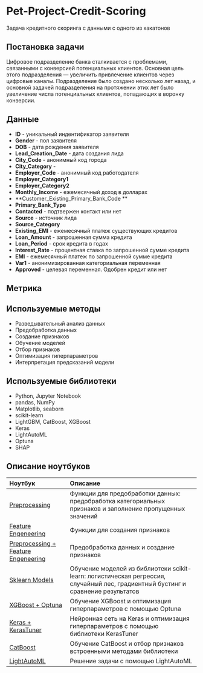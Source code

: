 # Pet-Project-Credit-Scoring
Задача кредитного скоринга с данными с одного из хакатонов
## Постановка задачи
Цифровое подразделение банка сталкивается с проблемами, связанными с конверсией потенциальных клиентов. Основная цель этого подразделения — увеличить привлечение клиентов через цифровые каналы. Подразделение было создано несколько лет назад, и основной задачей подразделения на протяжении этих лет было увеличение числа потенциальных клиентов, попадающих в воронку конверсии.
## Данные
* **ID** - уникальный индентификатор заявителя
* **Gender** - пол заявителя
* **DOB** - дата рождения заявителя
* **Lead_Creation_Date** - дата создания лида
* **City_Code** - анонимный код города
* **City_Category** -
* **Employer_Code** - анонимный код работодателя
* **Employer_Category1**
* **Employer_Category2**
* **Monthly_Income** - ежемесячный доход в долларах
* **Customer_Existing_Primary_Bank_Code **
* **Primary_Bank_Type**
* **Contacted** - подтвержен контакт или нет
* **Source** - источник лида
* **Source_Category** 
* **Existing_EMI** - ежемесячный платеж существующих кредитов
* **Loan_Amount** - запрошенная сумма кредита
* **Loan_Period** - срок кредита в годах
* **Interest_Rate** - процентная ставка по запрошенной сумме кредита
* **EMI** - ежемесячный платеж по запрошенной сумме кредита
* **Var1** - анонимизированная категориальная переменная
* **Approved** - целевая переменная. Одобрен кредит или нет
## Метрика
## Используемые методы 
* Разведывательный анализ данных
* Предобработка данных
* Создание признаков
* Обучение моделей
* Отбор признаков
* Оптимизация гиперпараметров
* Интерпретация предсказаний модели
## Используемые библиотеки
*  Python, Jupyter Notebook
*  pandas, NumPy
*  Matplotlib, seaborn
*  scikit-learn
*  LightGBM, CatBoost, XGBoost
*  Keras
*  LightAutoML
*  Optuna
*  SHAP
## Описание ноутбуков
| Ноутбук |  Описание |
| :----------------------------|:-----------|
| [Preprocessing](https://github.com/sfnga/Pet-Project-Credit-Scoring/blob/main/preprocessing/preprocessing.py)| Функции для предобработки данных: предобработка категориальных признаков и заполнение пропущенных значений|
| [Feature Engeneering](https://github.com/sfnga/Pet-Project-Credit-Scoring/blob/main/feature_engeneering/feature_engineering.py)| Функции для создания признаков|
| [Preprocessing + Feature Engeneering](https://github.com/sfnga/Pet-Project-Credit-Scoring/blob/main/feature_engeneering/feature_engeneering.ipynb)| Предобработка данных и создание признаков|
| [Sklearn Models](https://github.com/sfnga/Pet-Project-Credit-Scoring/blob/main/models/sklearn_models.ipynb)| Обучение моделей из библиотеки  scikit-learn: логистическая регрессия, случайный лес, градиентный бустинг и сравнение результатов|
| [XGBoost + Optuna](https://github.com/sfnga/Pet-Project-Credit-Scoring/blob/main/models/xgboost_tuning.ipynb)| Обучение XGBoost и оптимизация гиперпараметров с помощью Optuna|
| [Keras + KerasTuner](https://github.com/sfnga/Pet-Project-Credit-Scoring/blob/main/models/keras_nn.ipynb)| Нейронная сеть на Keras и оптимизация гиперпараметров с помощью библиотеки KerasTuner     | 
| [CatBoost](https://github.com/sfnga/Pet-Project-Credit-Scoring/blob/main/models/catboost_training.ipynb)| Обучение CatBoost и отбор признаков встроенными методами библиотеки              | 
| [LightAutoML](https://github.com/sfnga/Pet-Project-Credit-Scoring/blob/main/models/lightautoml.ipynb) | Решение задачи с помощью LightAutoML |

